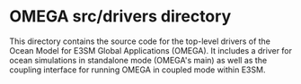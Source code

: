 # OMEGA src/drivers directory

This directory contains the source code for the
top-level drivers of the Ocean Model for E3SM Global
Applications (OMEGA). It includes a driver for ocean
simulations in standalone mode (OMEGA's main) as well
as the coupling interface for running OMEGA in coupled
mode within E3SM.
